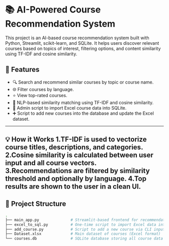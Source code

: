 # 📚 AI-Powered Course Recommendation System

This project is an AI-based course recommendation system built with Python, Streamlit, scikit-learn, and SQLite. It helps users discover relevant courses based on topics of interest, filtering options, and content similarity using TF-IDF and cosine similarity.

## 🚀 Features

- 🔍 Search and recommend similar courses by topic or course name.
- 🌐 Filter courses by language.
- ⭐ View top-rated courses.
- 🧠 NLP-based similarity matching using TF-IDF and cosine similarity.
- 🧾 Admin script to import Excel course data into SQLite.
- ➕ Script to add new courses into the database and update the Excel dataset.

---

💡 How it Works
1.TF-IDF is used to vectorize course titles, descriptions, and categories.
2.Cosine similarity is calculated between user input and all course vectors.
3.Recommendations are filtered by similarity threshold and optionally by language.
4.Top results are shown to the user in a clean UI.
---
## 📂 Project Structure

```bash
.
├── main_app.py              # Streamlit-based frontend for recommendations
├── excel_to_sql.py          # One-time script to import Excel data into SQLite
├── add_course.py            # Script to add a new course via CLI input
├── Dataset.xlsx             # Main dataset of courses (Excel format)
└── courses.db               # SQLite database storing all course data

